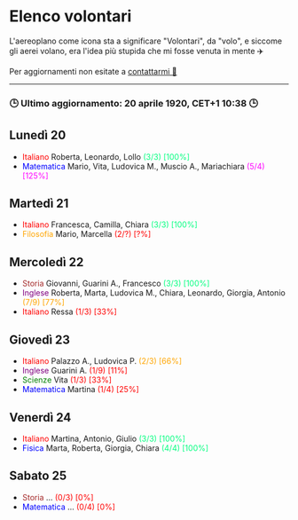 # Elenco volontari

L'aereoplano come icona sta a significare "Volontari", da "volo", e siccome gli aerei volano, era l'idea più stupida che mi fosse venuta in mente ✈️

Per aggiornamenti non esitate a [contattarmi 🔗](https://wa.me/393926669204?text=Giacomo%20devi%20aggiustare%20questo%3A%0D%0A)

---
### 🕒 Ultimo aggiornamento: 20 aprile 1920, CET+1 10:38 🕒


## Lunedì 20

- <font color="red">Italiano</font> Roberta, Leonardo, Lollo <font color="springgreen">(3/3) [100%]</font>
- <font color="blue">Matematica</font> Mario, Vita, Ludovica M., Muscio A., Mariachiara <font color="fuchsia">(5/4) [125%]</font>

## Martedì 21

- <font color="red">Italiano</font> Francesca, Camilla, Chiara <font color="springgreen">(3/3) [100%]</font>
- <font color="orange">Filosofia</font> Mario, Marcella <font color="red">(2/?) [?%]</font>

## Mercoledì 22

- <font color="brown">Storia</font> Giovanni, Guarini A., Francesco <font color="springgreen">(3/3) [100%]</font>
- <font color="purple">Inglese</font> Roberta, Marta, Ludovica M., Chiara, Leonardo, Giorgia, Antonio <font color="orange">(7/9) [77%]</font>
- <font color="red">Italiano </font> Ressa <font color="red">(1/3) [33%]</font>

## Giovedì 23

- <font color="red">Italiano</font> Palazzo A., Ludovica P. <font color="orange">(2/3) [66%]</font>
- <font color="purple">Inglese</font> Guarini A. <font color="red">(1/9) [11%]</font>
- <font color="green">Scienze</font> Vita <font color="red">(1/3) [33%]</font>
- <font color="blue">Matematica</font> Martina <font color="red">(1/4) [25%]</font>


## Venerdì 24

- <font color="red">Italiano</font> Martina, Antonio, Giulio <font color="springgreen">(3/3) [100%]</font>
- <font color="blue">Fisica</font> Marta, Roberta, Giorgia, Chiara <font color="springgreen">(4/4) [100%]</font>

## Sabato 25

- <font color="brown">Storia</font> ... <font color="red">(0/3) [0%]</font>
- <font color="blue">Matematica</font> ... <font color="red">(0/4) [0%]</font>
